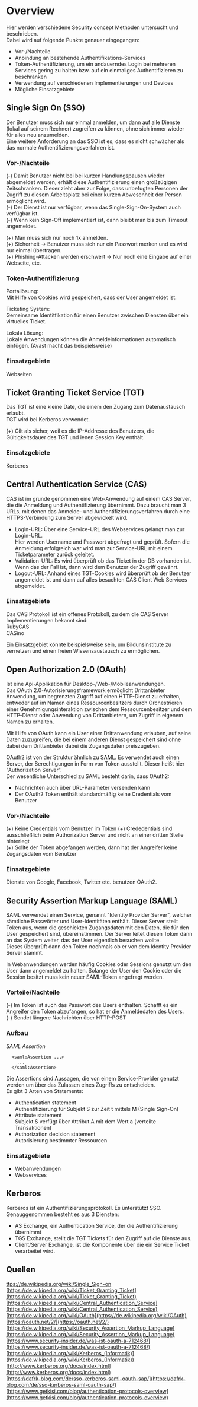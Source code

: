 # Overview
Hier werden verschiedene Security concept Methoden untersucht und beschrieben.  
Dabei wird auf folgende Punkte genauer eingegangen:

- Vor-/Nachteile
- Anbindung an bestehende Authentifikations-Services
- Token-Authentifizierung, um ein andauerndes Login bei mehreren Services gering zu halten bzw. auf ein einmaliges Authentifizieren zu beschränken
- Verwendung auf verschiedenen Implementierungen und Devices
- Mögliche Einsatzgebiete

## Single Sign On (SSO)
Der Benutzer muss sich nur einmal anmelden, um dann auf alle Dienste (lokal auf seinem Rechner) zugreifen zu können, ohne sich immer wieder für alles neu anzumelden.  
Eine weitere Anforderung an das SSO ist es, dass es nicht schwächer als das normale Authentifizierungsverfahren ist.

### Vor-/Nachteile
(-) Damit Benutzer nicht bei bei kurzen Handlungspausen wieder abgemeldet werden, erhält diese Authentifizierung einen großzügigen Zeitschranken. Dieser zieht aber zur Folge, dass unbefugten Personen der Zugriff zu diesem Arbeitsplatz bei einer kurzen Abwesenheit der Person ermöglicht wird.  
(-) Der Dienst ist nur verfügbar, wenn das Single-Sign-On-System auch verfügbar ist.  
(-) Wenn kein Sign-Off implementiert ist, dann bleibt man bis zum Timeout angemeldet.  

(+) Man muss sich nur noch 1x anmelden.  
(+) Sicherheit -> Benutzer muss sich nur ein Passwort merken und es wird nur einmal übertragen.  
(+) Phishing-Attacken werden erschwert -> Nur noch eine Eingabe auf einer Webseite, etc.

### Token-Authentifizierung
Portallösung:  
Mit Hilfe von Cookies wird gespeichert, dass der User angemeldet ist.  

Ticketing System:  
Gemeinsame Identitfikation für einen Benutzer zwischen Diensten über ein virtuelles Ticket.  

Lokale Lösung:  
Lokale Anwendungen können die Anmeldeinformationen automatisch einfügen. (Avast macht das beispielsweise)  

### Einsatzgebiete
Webseiten  

## Ticket Granting Ticket Service (TGT)
Das TGT ist eine kleine Date, die einem den Zugang zum Datenaustausch erlaubt.  
TGT wird bei Kerberos verwendet.

(+) Gilt als sicher, weil es die IP-Addresse des Benutzers, die Gültigkeitsdauer des TGT und ienen Session Key enthält.

### Einsatzgebiete
Kerberos

## Central Authentication Service (CAS)
CAS ist im grunde genommen eine Web-Anwendung auf einem CAS Server, die die Anmeldung und Authentifizierung übernimmt. Dazu braucht man 3 URLs, mit denen das Anmelde- und Authentifizierungsverfahren durch eine HTTPS-Verbindung zum Server abgewickelt wird.  
- Login-URL:
Über eine Service-URL des Webservices gelangt man zur Login-URL.  
Hier werden Username und Passwort abgefragt und geprüft. Sofern die Anmeldung erfolgreich war wird man zur Service-URL mit einem Ticketparameter zurück geleitet. 
- Validation-URL:
Es wird überprüft ob das Ticket in der DB vorhanden ist. Wenn das der Fall ist, dann wird dem Benutzer der Zugriff gewährt.
- Logout-URL:
Anhand eines TGT-Cookies wird überprüft ob der Benutzer angemeldet ist und dann auf alles besuchten CAS Client Web Services abgemeldet.  

### Einsatzgebiete
Das CAS Protokoll ist ein offenes Protokoll, zu dem die CAS Server Implementierungen bekannt sind:  
RubyCAS  
CASino

Ein Einsatzgebiet könnte beispielsweise sein, um Bildunsinstitute zu vernetzen und einen freien Wissensaustausch zu ermöglichen.  

## Open Authorization 2.0 (OAuth)
Ist eine Api-Applikation für Desktop-/Web-/Mobileanwendungen.  
Das OAuth 2.0-Autorisierungsframework ermöglicht Drittanbieter Anwendung, um begrenzten Zugriff auf einen HTTP-Dienst zu erhalten, entweder auf im Namen eines Ressourcenbesitzers durch Orchestrieren einer Genehmigungsinteraktion zwischen dem Ressourcenbesitzer und dem HTTP-Dienst oder Anwendung von Drittanbietern, um Zugriff in eigenem Namen zu erhalten.

Mit Hilfe von OAuth kann ein User einer Drittanwendung erlauben, auf seine Daten zuzugreifen, die bei einem anderen Dienst gespeichert sind ohne dabei dem Drittanbieter dabei die Zugangsdaten preiszugeben.  

OAuth2 ist von der Struktur ähnlich zu SAML. Es verwendet auch einen Server, der Berechtigungen in Form von Token ausstellt. Dieser heißt hier "Authorization Server".  
Der wesentliche Unterschied zu SAML besteht darin, dass OAuth2:  
- Nachrichten auch über URL-Parameter versenden kann  
- Der OAuth2 Token enthält standardmäßig keine Credentials vom Benutzer

### Vor-/Nachteile
(+) Keine Credentials vom Benutzer im Token
(+) Crededentials sind ausschließlich beim Authorization Server und nicht an einer dritten Stelle hinterlegt  
(+) Sollte der Token abgefangen werden, dann hat der Angreifer keine Zugangsdaten vom Benutzer

### Einsatzgebiete
Dienste von Google, Facebook, Twitter etc. benutzen OAuth2.

## Security Assertion Markup Language (SAML)
SAML verwendet einen Service, genannt "Identity Provider Server", welcher sämtliche Passwörter und User-Identitäten enthält. Dieser Server stellt Token aus, wenn die geschickten Zugangsdaten mit den Daten, die für den User gespeichert sind, übereinstimmen. Der Server leitet diesen Token dann an das System weiter, das der User eigentlich besuchen wollte.  
Dieses überprüft dann den Token nochmals ob er von dem Identity Provider Server stammt.  

In Webanwendungen werden häufig Cookies oder Sessions genutzt um den User dann angemeldet zu halten. Solange der User den Cookie oder die Session besitzt muss kein neuer SAML-Token angefragt werden.

### Vorteile/Nachteile
(-) Im Token ist auch das Passwort des Users enthalten. Schafft es ein Angreifer den Token abzufangen, so hat er die Anmeldedaten des Users.  
(-) Sendet längere Nachrichten über HTTP-POST

### Aufbau
_SAML Assertion_

      <saml:Assertion ...>
        ...
      </saml:Assertion>
Die Assertions sind Aussagen, die von einem Service-Provider genutzt werden um über das Zulassen eines Zugriffs zu entscheiden.  
Es gibt 3 Arten von Statements:
- Authentication statement  
Authentifizierung für Subjekt S zur Zeit t mittels M (Single Sign-On)
- Attribute statement  
Subjekt S verfügt über Attribut A mit dem Wert a (verteilte Transaktionen)
- Authorization decision statement  
Autorisierung bestimmter Ressourcen

### Einsatzgebiete
- Webanwendungen
- Webservices

## Kerberos
Kerberos ist ein Authentifizierungsprotokoll. Es ünterstützt SSO.  
Genauggenommen besteht es aus 3 Diensten:

- AS Exchange, ein Authentication Service, der die Authentifizierung übernimmt
- TGS Exchange, stellt die TGT Tickets für den Zugriff auf die Dienste aus.
- Client/Server Exchange, ist die Komponente über die ein Service Ticket verarbeitet wird.

## Quellen
[ttps://de.wikipedia.org/wiki/Single_Sign-on](https://de.wikipedia.org/wiki/Single_Sign-on)  
[https://de.wikipedia.org/wiki/Ticket_Granting_Ticket](https://de.wikipedia.org/wiki/Ticket_Granting_Ticket)  
[https://de.wikipedia.org/wiki/Central_Authentication_Service](https://de.wikipedia.org/wiki/Central_Authentication_Service)  
[https://de.wikipedia.org/wiki/OAuth](https://de.wikipedia.org/wiki/OAuth)  
[https://oauth.net/2/](https://oauth.net/2/)  
[https://de.wikipedia.org/wiki/Security_Assertion_Markup_Language](https://de.wikipedia.org/wiki/Security_Assertion_Markup_Language)  
[https://www.security-insider.de/was-ist-oauth-a-712468/](https://www.security-insider.de/was-ist-oauth-a-712468/)  
[https://de.wikipedia.org/wiki/Kerberos_(Informatik)](https://de.wikipedia.org/wiki/Kerberos_(Informatik))  
[http://www.kerberos.org/docs/index.html](http://www.kerberos.org/docs/index.html)  
[https://dafrk-blog.com/de/sso-kerberos-saml-oauth-sap/](https://dafrk-blog.com/de/sso-kerberos-saml-oauth-sap/)  
[https://www.getkisi.com/blog/authentication-protocols-overview](https://www.getkisi.com/blog/authentication-protocols-overview)  



